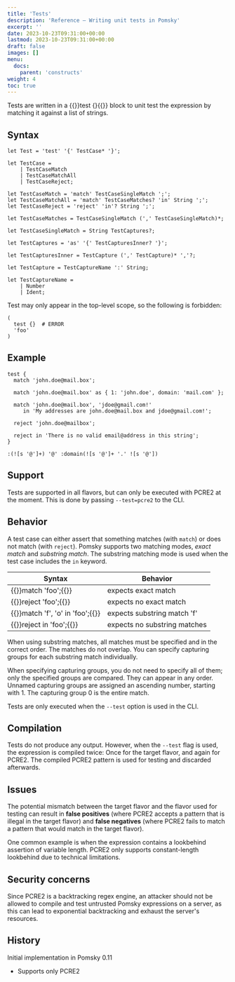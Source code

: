 ```yaml
---
title: 'Tests'
description: 'Reference – Writing unit tests in Pomsky'
excerpt: ''
date: 2023-10-23T09:31:00+00:00
lastmod: 2023-10-23T09:31:00+00:00
draft: false
images: []
menu:
  docs:
    parent: 'constructs'
weight: 4
toc: true
---
```


Tests are written in a {{<po>}}test {}{{</po>}} block to unit test the expression by matching it against a list
of strings.

## Syntax

```pomsky
let Test = 'test' '{' TestCase* '}';

let TestCase =
    | TestCaseMatch
    | TestCaseMatchAll
    | TestCaseReject;

let TestCaseMatch = 'match' TestCaseSingleMatch ';';
let TestCaseMatchAll = 'match' TestCaseMatches? 'in' String ';';
let TestCaseReject = 'reject' 'in'? String ';';

let TestCaseMatches = TestCaseSingleMatch (',' TestCaseSingleMatch)*;

let TestCaseSingleMatch = String TestCaptures?;

let TestCaptures = 'as' '{' TestCapturesInner? '}';

let TestCapturesInner = TestCapture (',' TestCapture)* ','?;

let TestCapture = TestCaptureName ':' String;

let TestCaptureName =
    | Number
    | Ident;
```

Test may only appear in the top-level scope, so the following is forbidden:

```pomsky
(
  test {}  # ERROR
  'foo'
)
```

## Example

```pomsky
test {
  match 'john.doe@mail.box';

  match 'john.doe@mail.box' as { 1: 'john.doe', domain: 'mail.com' };

  match 'john.doe@mail.box', 'jdoe@gmail.com!'
     in 'My addresses are john.doe@mail.box and jdoe@gmail.com!';

  reject 'john.doe@mailbox';

  reject in 'There is no valid email@address in this string';
}

:(![s '@']+) '@' :domain(![s '@']+ '.' ![s '@'])
```

## Support

Tests are supported in all flavors, but can only be executed with PCRE2 at the moment. This is done
by passing `--test=pcre2` to the CLI.

## Behavior

A test case can either assert that something matches (with `match`) or does not match (with
`reject`). Pomsky supports two matching modes, _exact match_ and _substring match_. The substring
matching mode is used when the test case includes the `in` keyword.

| Syntax                                    | Behavior                     |
| ----------------------------------------- | ---------------------------- |
| {{<po>}}match 'foo';{{</po>}}             | expects exact match          |
| {{<po>}}reject 'foo';{{</po>}}            | expects no exact match       |
| {{<po>}}match 'f', 'o' in 'foo';{{</po>}} | expects substring match 'f'  |
| {{<po>}}reject in 'foo';{{</po>}}         | expects no substring matches |

When using substring matches, all matches must be specified and in the correct order. The matches
do not overlap. You can specify capturing groups for each substring match individually.

When specifying capturing groups, you do not need to specify all of them; only the specified groups
are compared. They can appear in any order. Unnamed capturing groups are assigned an ascending
number, starting with 1. The capturing group 0 is the entire match.

Tests are only executed when the `--test` option is used in the CLI.

## Compilation

Tests do not produce any output. However, when the `--test` flag is used, the expression is
compiled twice: Once for the target flavor, and again for PCRE2. The compiled PCRE2 pattern is
used for testing and discarded afterwards.

## Issues

The potential mismatch between the target flavor and the flavor used for testing can result in
**false positives** (where PCRE2 accepts a pattern that is illegal in the target flavor) and
**false negatives** (where PCRE2 fails to match a pattern that would match in the target flavor).

One common example is when the expression contains a lookbehind assertion of variable length.
PCRE2 only supports constant-length lookbehind due to technical limitations.

## Security concerns

Since PCRE2 is a backtracking regex engine, an attacker should not be allowed to compile and test
untrusted Pomsky expressions on a server, as this can lead to exponential backtracking and exhaust
the server's resources.

## History

Initial implementation in Pomsky 0.11

- Supports only PCRE2
